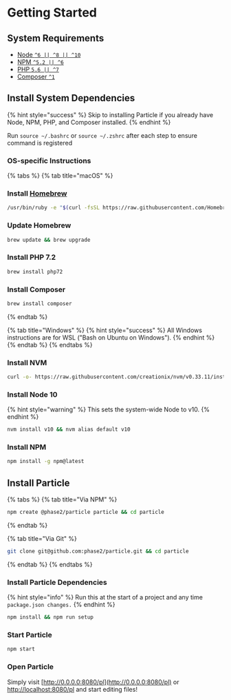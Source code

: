 # Getting Started

## System Requirements

* [Node `^6 || ^8 || ^10`](https://nodejs.org/)
* [NPM `^5.2 || ^6`](https://www.npmjs.com/)
* [PHP `5.6 || ^7`](https://php.net/)
* [Composer `^1`](https://getcomposer.org/)

## Install System Dependencies

{% hint style="success" %}
Skip to installing Particle if you already have Node, NPM, PHP, and Composer installed.
{% endhint %}

Run `source ~/.bashrc` or `source ~/.zshrc` after each step to ensure command is registered

### OS-specific Instructions

{% tabs %}
{% tab title="macOS" %}
### Install [Homebrew](https://brew.sh/)​

```bash
/usr/bin/ruby -e "$(curl -fsSL https://raw.githubusercontent.com/Homebrew/install/master/install)"
```

### Update Homebrew

```bash
brew update && brew upgrade
```

### Install PHP 7.2 <a id="install-php-7-2"></a>

```bash
brew install php72
```

### Install Composer

```bash
brew install composer
```
{% endtab %}

{% tab title="Windows" %}
{% hint style="success" %}
All Windows instructions are for WSL \("Bash on Ubuntu on Windows"\).
{% endhint %}
{% endtab %}
{% endtabs %}

### Install NVM

```bash
curl -o- https://raw.githubusercontent.com/creationix/nvm/v0.33.11/install.sh | bash
```

### Install Node 10

{% hint style="warning" %}
This sets the system-wide Node to v10.
{% endhint %}

```bash
nvm install v10 && nvm alias default v10
```

### Install NPM

```bash
npm install -g npm@latest
```

## Install Particle

{% tabs %}
{% tab title="Via NPM" %}
```bash
npm create @phase2/particle particle && cd particle
```
{% endtab %}

{% tab title="Via Git" %}
```bash
git clone git@github.com:phase2/particle.git && cd particle
```
{% endtab %}
{% endtabs %}

### Install Particle Dependencies

{% hint style="info" %}
Run this at the start of a project and any time `package.json changes.`
{% endhint %}

```bash
npm install && npm run setup
```

### Start Particle

```bash
npm start
```

### Open Particle

Simply visit [http://0.0.0.0:8080/pl](http://0.0.0.0:8080/pl) or [http://localhost:8080/pl](http://localhost:8080/pl) and start editing files!
